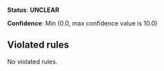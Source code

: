 **Status**: **UNCLEAR**

**Confidence**: Min (0.0, max confidence value is 10.0)

## Violated rules

No violated rules.
